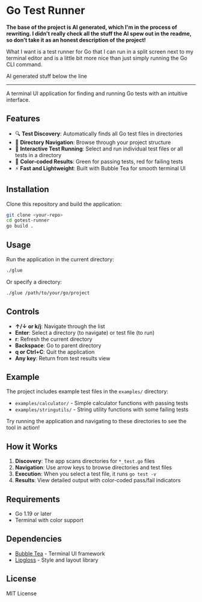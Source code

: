 # Go Test Runner

__The base of the project is AI generated, which I'm in the process of rewriting. I didn't really check all the stuff the AI spew out in the readme, so don't take it as an honest description of the project!__

What I want is a test runner for Go that I can run in a split screen next to my terminal editor and is a little bit more nice than just simply running the Go CLI command.

AI generated stuff below the line

---

A terminal UI application for finding and running Go tests with an intuitive interface.

## Features

- 🔍 **Test Discovery**: Automatically finds all Go test files in directories
- 📁 **Directory Navigation**: Browse through your project structure
- 🧪 **Interactive Test Running**: Select and run individual test files or all tests in a directory
- 🎨 **Color-coded Results**: Green for passing tests, red for failing tests
- ⚡ **Fast and Lightweight**: Built with Bubble Tea for smooth terminal UI

## Installation

Clone this repository and build the application:

```bash
git clone <your-repo>
cd gotest-runner
go build .
```

## Usage

Run the application in the current directory:
```bash
./glue
```

Or specify a directory:
```bash
./glue /path/to/your/go/project
```

## Controls

- **↑/↓ or k/j**: Navigate through the list
- **Enter**: Select a directory (to navigate) or test file (to run)
- **r**: Refresh the current directory
- **Backspace**: Go to parent directory
- **q or Ctrl+C**: Quit the application
- **Any key**: Return from test results view

## Example

The project includes example test files in the `examples/` directory:

- `examples/calculator/` - Simple calculator functions with passing tests
- `examples/stringutils/` - String utility functions with some failing tests

Try running the application and navigating to these directories to see the tool in action!

## How it Works

1. **Discovery**: The app scans directories for `*_test.go` files
2. **Navigation**: Use arrow keys to browse directories and test files
3. **Execution**: When you select a test file, it runs `go test -v` 
4. **Results**: View detailed output with color-coded pass/fail indicators

## Requirements

- Go 1.19 or later
- Terminal with color support

## Dependencies

- [Bubble Tea](https://github.com/charmbracelet/bubbletea) - Terminal UI framework
- [Lipgloss](https://github.com/charmbracelet/lipgloss) - Style and layout library

## License

MIT License

